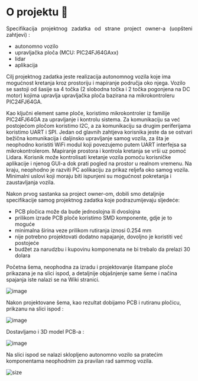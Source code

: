 # O projektu 🚗
<p align="justify">
Specifikacija projektnog zadatka od strane project owner-a (uopšteni zahtjevi) :
  
- autonomno vozilo
- upravljačka ploča (MCU: PIC24FJ64GAxx)
- lidar
- aplikacija
  
Cilj projektnog zadatka jeste realizacija autonomnog vozila koje ima mogućnost kretanja kroz prostoriju i mapiranje područja oko njega. Vozilo se sastoji od šasije sa 4 točka (2 slobodna točka i 2 točka pogonjena na DC motor) kojima upravlja upravljačka ploča bazirana na mikrokontroleru PIC24FJ64GA. 
</p>
Kao ključni element same ploče, koristimo mikrokontroler iz familije PIC24FJ64GA za upravljanje i kontrolu sistema. Za komunikaciju sa već postojećom pločom koristimo I2C, a za komunikaciju sa drugim periferijama koristimo UART i SPI.
Jedan od glavnih zahtjeva korisnika jeste da se ostvari bežična komunikacija i daljinsko upravljanje samog vozila, za šta je neophodno koristiti WiFi modul koji povezujemo putem UART interfejsa sa mikrokontrolerom.
Mapiranje prostora i kontrola kretanja se vrši uz pomoć Lidara. Korisnik može kontrolisati kretanje vozila pomoću korisničke aplikacije i njenog GUI-a dok prati pogled na prostor u realnom vremenu.
Na kraju, neophodno je razviti PC aolikaciju za prikaz reljefa oko samog vozila. Minimalni uslovi koji moraju biti ispunjeni su mogućnost pokretanja i zaustavljanja vozila.



Nakon prvog sastanka sa project owner-om, dobili smo detaljnije specifikacije samog projektnog zadatka koje podrazumijevaju sljedeće:
- PCB pločica može da bude jednoslojna ili dvoslojna
- prilikom izrade PCB ploče koristimo SMD komponente, gdje je to moguće
- minimalna širina veze prilikom rutiranja iznosi 0.254 mm
- nije potrebno projektovati dodatno napajanje,  dovoljno je koristiti već postojeće
- budžet za narudzbu i kupovinu komponenata ne bi trebalo da prelazi 30 dolara

Početna šema, neophodna za izradu i projektovanje štampane ploče prikazana je na slici ispod, a detaljnije objašnjenje same šeme i načina spajanja iste nalazi se na Wiki stranici.


![image](https://github.com/codeandrelax/2DSpaceMapping_A/assets/127949851/2f7372e2-dae2-4764-a45e-1873a220e018)

Nakon projektovane šema, kao rezultat dobijamo PCB i rutiranu pločicu, prikzanu na slici ispod :

![image](https://github.com/codeandrelax/2DSpaceMapping_A/assets/127949851/6fed7947-294c-46de-b49b-b1b22bd3d8e7)

Dostavljamo i 3D model PCB-a :

![image](https://github.com/codeandrelax/2DSpaceMapping_A/assets/127949851/f9999e05-9234-46d4-8bc6-666b6d9066e5)

Na slici ispod se nalazi sklopljeno autonomno vozilo sa pratećim komponentama neophodnim za pravilan rad sammog vozila.

![size](https://github.com/codeandrelax/2DSpaceMapping_A/assets/127949851/459205ed-d0a2-4750-8809-29c22ccc8fbd)

